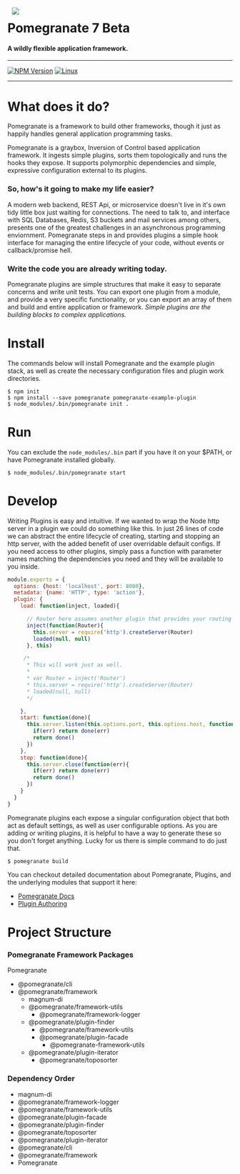 <img align="left" style="padding:10px" src="http://pomegranate.io/img/pomegranate_100.png" >

# Pomegranate 7 Beta

#### A wildly flexible application framework.

***
[![NPM Version][npm-image]][npm-url]
[![Linux][travis-image]][travis-url]
***

# What does it do?

Pomegranate is a framework to build other frameworks, though it just as happily handles general application programming tasks.

Pomegranate is a graybox, Inversion of Control based application framework. It ingests simple plugins, sorts them topologically and runs the hooks they expose. It supports polymorphic dependencies and simple, expressive configuration external to its plugins.

### So, how's it going to make my life easier?

A modern web backend, REST Api, or microservice doesn't live in it's own tidy little box just waiting for connections. The need to talk to, and interface with SQL Databases, Redis, S3 buckets and mail services among others, presents one of the greatest challenges in an asynchronous programming enviornment. Pomegranate steps in and provides plugins a simple hook interface for managing the entire lifecycle of your code, without events or callback/promise hell.

### Write the code you are already writing today.

Pomegranate plugins are simple structures that make it easy to separate concerns and write unit tests. You can export one plugin from a
module, and provide a very specific functionality, or you can export an array of them and build and entire application or framework. *Simple plugins are the building blocks to complex applications.*

# Install

The commands below will install Pomegranate and the example plugin stack, as well as create the necessary configuration files and plugin work
directories.

```shell
$ npm init
$ npm install --save pomegranate pomegranate-example-plugin
$ node_modules/.bin/pomegranate init .
```

# Run
You can exclude the `node_modules/.bin` part if you have it on your $PATH, or have Pomegranate installed globally.

```shell
$ node_modules/.bin/pomegranate start
```

# Develop

Writing Plugins is easy and intuitive. If we wanted to wrap the Node http server in a plugin we could do something like this.
In just 26 lines of code we can abstract the entire lifecycle of creating, starting and stopping an http server,
with the added benefit of user overridable default configs. If you need access to other plugins, simply pass a function with parameter names
matching the dependencies you need and they will be available to you inside.

```javascript
module.exports = {
  options: {host: 'localhost', port: 8080},
  metadata: {name: 'HTTP', type: 'action'},
  plugin: {
    load: function(inject, loaded){

      // Router here assumes another plugin that provides your routing stack.
      inject(function(Router){
        this.server = require('http').createServer(Router)
        loaded(null, null)
      }, this)

     /*
      * This will work just as well.
      *
      * var Router = inject('Router')
      * this.server = require('http').createServer(Router)
      * loaded(null, null)
      */

    },
    start: function(done){
      this.server.listen(this.options.port, this.options.host, function(err){
        if(err) return done(err)
        return done()
      })
    },
    stop: function(done){
      this.server.close(function(err){
        if(err) return done(err)
        return done()
      })
    }
  }
}

```

Pomegranate plugins each expose a singular configuration object that both act as default settings, as well as user configurable options.
As you are adding or writing plugins, it is helpful to have a way to generate these so you don't forget anything. Lucky for us there is
simple command to do just that.

```shell
$ pomegranate build
```

You can checkout detailed documentation about Pomegranate, Plugins, and the underlying modules that support it here:

* [Pomegranate Docs](http://pomegranate.io/docs)
* [Plugin Authoring](https://github.com/Pomegranate/pomegranate-example-plugin)


# Project Structure

### Pomegranate Framework Packages

Pomegranate
  * @pomegranate/cli
  * @pomegranate/framework
    * magnum-di
    * @pomegranate/framework-utils
      * @pomegranate/framework-logger
    * @pomegranate/plugin-finder
      * @pomegranate/framework-utils
      * @pomegranate/plugin-facade
        * @pomegranate-framework-utils
    * @pomegranate/plugin-iterator
      * @pomegranate/toposorter

### Dependency Order

* magnum-di
* @pomegranate/framework-logger
* @pomegranate/framework-utils
* @pomegranate/plugin-facade
* @pomegranate/plugin-finder
* @pomegranate/toposorter
* @pomegranate/plugin-iterator
* @pomegranate/cli
* @pomegranate/framework
* Pomegranate

[doc-url]: http://pomegranate.paperelectron.com
[npm-image]: https://img.shields.io/npm/v/pomegranate.svg
[npm-url]: https://www.npmjs.com/package/pomegranate
[travis-image]: https://travis-ci.org/Pomegranate/Pomegranate.svg?branch=master
[travis-url]: https://travis-ci.org/Pomegranate/Pomegranate
